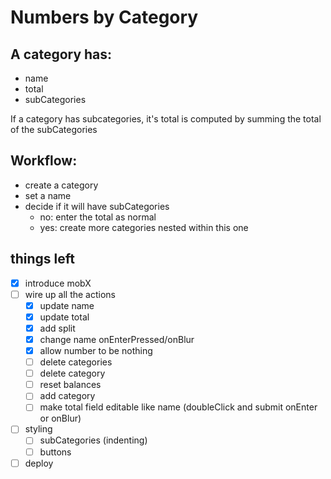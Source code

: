 # Numbers by Category

## A category has:

- name
- total
- subCategories

If a category has subcategories, it's total is computed by summing the total of the subCategories

## Workflow:

- create a category
- set a name
- decide if it will have subCategories
  - no: enter the total as normal
  - yes: create more categories nested within this one

## things left

- [x] introduce mobX
- [ ] wire up all the actions
  - [x] update name
  - [x] update total
  - [x] add split
  - [x] change name onEnterPressed/onBlur
  - [x] allow number to be nothing
  - [ ] delete categories
  - [ ] delete category
  - [ ] reset balances
  - [ ] add category
  - [ ] make total field editable like name (doubleClick and submit onEnter or onBlur)
- [ ] styling
  - [ ] subCategories (indenting)
  - [ ] buttons
- [ ] deploy
